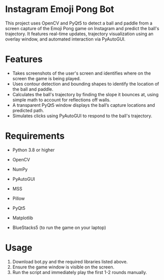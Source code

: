 # Instagram Emoji Pong Bot
This project uses OpenCV and PyQt5 to detect a ball and paddle from a screen capture of the Emoji Pong game on Instagram and predict the ball's trajectory. It features real-time updates, trajectory visualization using an overlay window, and automated interaction via PyAutoGUI.
# Features
-  Takes screenshots of the user's screen and identifies where on the screen the game is being played.
-  Uses contour detection and bounding shapes to identify the location of the ball and paddle.
-  Calculates the ball's trajectory by finding the slope it bounces at, using simple math to account for reflections off walls.
-  A transparent PyQt5 window displays the ball’s capture locations and predicted path.
-  Simulates clicks using PyAutoGUI to respond to the ball's trajectory.
# Requirements
- Python 3.8 or higher
- OpenCV
- NumPy
- PyAutoGUI
- MSS
- Pillow
- PyQt5
- Matplotlib

- BlueStacks5 (to run the game on your laptop)
# Usage
1. Download bot.py and the required libraries listed above.
2. Ensure the game window is visible on the screen.
3. Run the script and immediately play the first 1-2 rounds manually.
